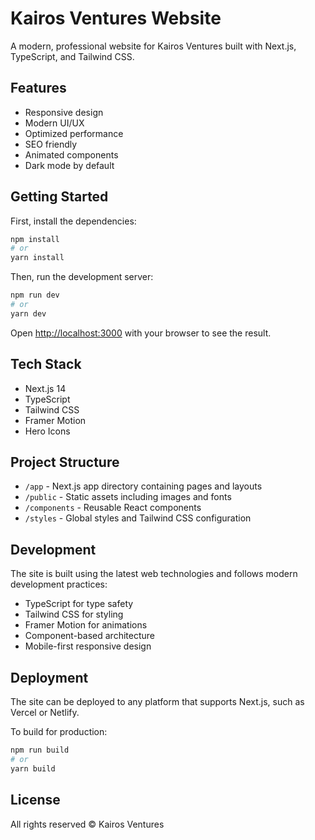 # Kairos Ventures Website

A modern, professional website for Kairos Ventures built with Next.js, TypeScript, and Tailwind CSS.

## Features

- Responsive design
- Modern UI/UX
- Optimized performance
- SEO friendly
- Animated components
- Dark mode by default

## Getting Started

First, install the dependencies:

```bash
npm install
# or
yarn install
```

Then, run the development server:

```bash
npm run dev
# or
yarn dev
```

Open [http://localhost:3000](http://localhost:3000) with your browser to see the result.

## Tech Stack

- Next.js 14
- TypeScript
- Tailwind CSS
- Framer Motion
- Hero Icons

## Project Structure

- `/app` - Next.js app directory containing pages and layouts
- `/public` - Static assets including images and fonts
- `/components` - Reusable React components
- `/styles` - Global styles and Tailwind CSS configuration

## Development

The site is built using the latest web technologies and follows modern development practices:

- TypeScript for type safety
- Tailwind CSS for styling
- Framer Motion for animations
- Component-based architecture
- Mobile-first responsive design

## Deployment

The site can be deployed to any platform that supports Next.js, such as Vercel or Netlify.

To build for production:

```bash
npm run build
# or
yarn build
```

## License

All rights reserved © Kairos Ventures 